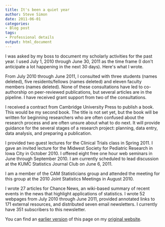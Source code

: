 ```yaml
---
title: It's been a quiet year
author: Steve Simon
date: 2011-06-01
categories:
- Blog post
tags:
- Professional details
output: html_document
---
```


I was asked by my boss to document my scholarly activities for the past year. I used July 1, 2010 through June 30, 2011 as the time frame (I don't anticipate a lot happening in the next 30 days). Here's what I wrote.

<!---More--->

From July 2010 through June 2011, I consulted with three students (names deleted), five residents/fellows (names deleted) and eleven faculty members (names deleted). None of these consultations have led to co-authorship on peer-reviewed publications, but several articles are in the pipeline. I have received grant support from two of the consultations.

I received a contract from Cambridge University Press to publish a book. This would be my second book. The title is not set yet, but the book will be written for beginning researchers who are often confused about the research process and are often unsure about what to do next. It will provide guidance for the several stages of a research project: planning, data entry, data analysis, and preparing a publication.

I provided two guest lectures for the Clinical Trials class in Spring 2011. I gave an invited lecture for the Midwest Society for Pediatric Research in Iowa City in October 2010. I offered eight free one hour web seminars in June through September 2010. I am currently scheduled to lead discussion at the KUMC Statistics Journal Club on June 6, 2011.

I am a member of the CAM Statisticians group and attended the meeting for this group at the 2010 Joint Statistics Meetings in August 2010.

I wrote 27 articles for Chance News, an wiki-based summary of recent events in the news that highlight applications of statistics. I wrote 52 webpages from July 2010 through June 2011, provided annotated links to 171 external resources, and distributed seven email newsletters. I currently have 351 subscribers to this newsletter.

You can find an [earlier version][sim1] of this page on my [original website][sim2].

[sim1]: http://www.pmean.com/11/QuietYear.html
[sim2]: http://www.pmean.com/original_site.html 
